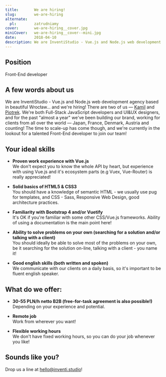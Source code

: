 ```yaml
---
title:       We are hiring!
slug:        we-are-hiring
alternate:
  pl:        zatrudniamy
cover:       we-are-hiring__cover.jpg
miniCover:   we-are-hiring__cover--mini.jpg
date:        2018-04-10
description: We are InventiStudio - Vue.js and Node.js web development agency based in beautiful Wrocław... and we are hiring talented Front-End developers!
---
```


## Position

Front-End developer

## A few words about us

We are InventiStudio - Vue.js and Node.js web development agency based in beautiful Wrocław... and we're hiring! There are two of us — [Kamil](https://www.linkedin.com/in/kamil-borkowski/) and [Piotrek](https://www.linkedin.com/in/piotrekfracek/). We're both Full-Stack JavaScript developers and UI&UX designers, and for the past "almost a year" we've been building our brand, working for clients from all over the world — Japan, France, Denmark, Austria and counting! The time to scale-up has come  though, and we're currently in the lookout for a talented Front-End developer to join our team!

## Your ideal skills

- **Proven work experience with Vue.js**  
We don't expect you to know the whole API by heart, but experience with using Vue.js and it's ecosystem parts (e.g Vuex, Vue-Router) is really appreciated!

- **Solid basics of HTML5 & CSS3**  
You should have a knowledge of semantic HTML - we usually use pug for templates, and CSS - Sass, Responsive Web Design, good architecture practices.

- **Familiarity with Bootstrap 4 and/or Vuetify**  
It's OK if you're familiar with some other CSS/Vue.js frameworks. Ability of using a documentation is the main point here!

- **Ability to solve problems on your own (searching for a solution and/or talking with a client)**  
You should ideally be able to solve most of  the problems on your own, be it searching for the solution on-line, talking with a client - you name it!

- **Good english skills (both written and spoken)**  
We communicate with our clients on a daily basis, so it's important to be fluent english speaker.

## What do we offer:

- **30-55 PLN/h netto B2B (free-for-task agreement is also possible!)**  
Depending on your experience and potential.

- **Remote job**  
Work from wherever you want!

- **Flexible working hours**  
We don't have fixed working hours, so you can do your job whenever you like!

## Sounds like you?

Drop us a line at [hello@inventi.studio](mailto:hello@inventi.studio)!
